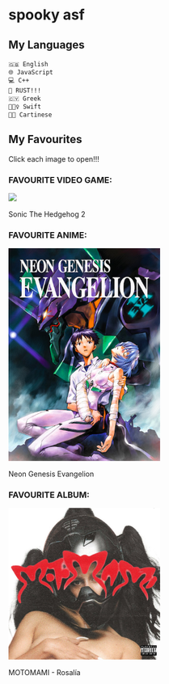 # spooky asf
## My Languages
	🇬🇧 English
	🌐 JavaScript
 	💻 C++
	🦀 RUST!!!
	🇨🇾 Greek
	👱🏻‍♀️ Swift
	🧛🏿 Cartinese
## My Favourites
Click each image to open!!!
### FAVOURITE VIDEO GAME:
[<img src="https://www.google.com/images/sonic/3-sonic-wait1-60px.gif" height="200">](https://www.retrogames.cc/genesis-games/sonic-the-hedgehog-2-world-rev-a.html)

Sonic The Hedgehog 2
### FAVOURITE ANIME:

[<img src="src/eva.jpg" alt="NGE" width="300"/>](https://archive.org/details/neon-genesis-evangelion-platinum-perfect-collection)

Neon Genesis Evangelion

### FAVOURITE ALBUM:
[<img src="src/motomami.jpg" alt="MOTOMAMI" width="300"/>](https://open.spotify.com/album/6jbtHi5R0jMXoliU2OS0lo)

MOTOMAMI - Rosalía
